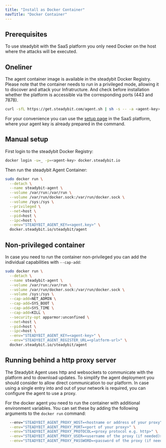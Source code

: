 ```yaml
---
title: "Install as Docker Container"
navTitle: "Docker Container"
---
```


## Prerequisites

To use steadybit with the SaaS platform you only need Docker on the host where the attacks will be executed.

## Oneliner

The agent container image is available in the steadybit Docker Registry.
Please note that the container needs to run in a privileged mode, allowing it to discover and attack your Infratructure.
And check before installation whether the platform is accessible via the corresponding ports (443 and 7878).

```bash
curl -sfL https://get.steadybit.com/agent.sh | sh -s -- -a <agent-key> -e <platform-url>
```

For your convenience you can use the [setup page](https://platform.steadybit.com/settings/agents/setup) in the SaaS platform, where your agent key is already prepared in the command.

## Manual setup

First login to the steadybit Docker Registry:

```bash
docker login -u=_ -p=<agent-key> docker.steadybit.io
```

Then run the steadybit Agent Container:

```bash
sudo docker run \
  --detach \
  --name steadybit-agent \
  --volume /var/run:/var/run \
  --volume /var/run/docker.sock:/var/run/docker.sock \
  --volume /sys:/sys \
  --privileged \
  --net=host \
  --pid=host \
  --ipc=host \
  --env="STEADYBIT_AGENT_KEY=<agent.key>" \
  docker.steadybit.io/steadybit/agent
```

## Non-privileged container

In case you need to run the container non-privileged you can add the individual capabilities with `--cap-add`:
```bash
sudo docker run \
  --detach \
  --name steadybit-agent \
  --volume /var/run:/var/run \
  --volume /var/run/docker.sock:/var/run/docker.sock \
  --volume /sys:/sys \
  --cap-add=NET_ADMIN \
  --cap-add=SYS_BOOT \
  --cap-add=SYS_TIME \
  --cap-add=KILL \
  --security-opt apparmor:unconfined \
  --net=host \
  --pid=host \
  --ipc=host \
  --env="STEADYBIT_AGENT_KEY=<agent-key>" \
  --env="STEADYBIT_AGENT_REGISTER_URL=<platform-url>" \
  docker.steadybit.io/steadybit/agent
```

## Running behind a http proxy server

The Steadybit Agent uses http and websockets to communicate with the platform and to download updates.
To simplify the agent deployment you should consider to allow direct communication to our platform.
In case using a single entry into and out of your network is required, you can configure the agent to use a proxy.

For the docker agent you need to run the container with additional environment variables.
You can set these by adding the following arguments to the `docker run` command:

```bash
  --env="STEADYBIT_AGENT_PROXY_HOST=<hostname or address of your proxy"> \
  --env="STEADYBIT_AGENT_PROXY_PORT=<port of your proxy>" \
  --env="STEADYBIT_AGENT_PROXY_PROTOCOL=<proxy protocol e.g. http>" \
  --env="STEADYBIT_AGENT_PROXY_USER=<username of the proxy (if needed)>" \
  --env="STEADYBIT_AGENT_PROXY_PASSWORD=<password of the proxy (if needed)>" \
```
